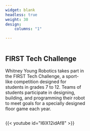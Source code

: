 ```yaml
---
widget: blank
headless: true
weight: 30
design:
    columns: "1"

---
```


<div>
<div style="float: left; padding-right: 5%; width: 50%">

## FIRST Tech Challenge

Whitney Young Robotics takes part in the FIRST Tech Challenge, a sport-like competition designed for students in grades 7 to 12. Teams of students participate in designing, building, and programming their robot to meet goals for a specially designed floor game each year.

</div>
<div style="float: left; padding-right: 5%; width: 50%">

{{< youtube id="I6lX12idAf8" >}}

</div>

</div>



